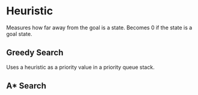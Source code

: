 # Heuristic
Measures how far away from the goal is a state.
Becomes 0 if the state is a goal state.

## Greedy Search
Uses a heuristic as a priority value in a priority queue stack.

## A* Search
